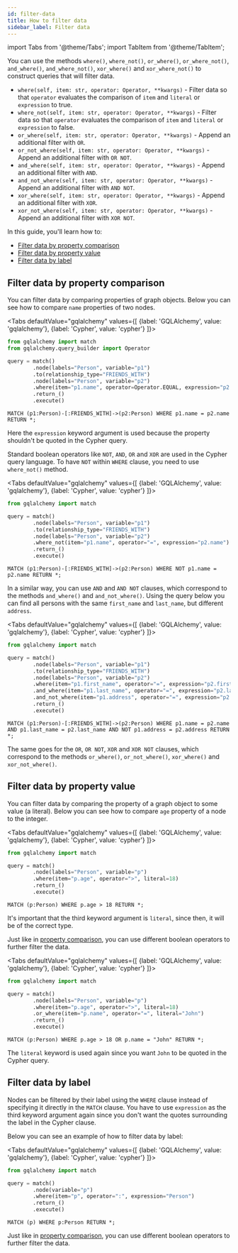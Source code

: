 ```yaml
---
id: filter-data
title: How to filter data
sidebar_label: Filter data
---
```


import Tabs from '@theme/Tabs';
import TabItem from '@theme/TabItem';

You can use the methods `where()`, `where_not()`, `or_where()`,
`or_where_not()`, `and_where()`, `and_where_not()`, `xor_where()` and
`xor_where_not()` to construct queries that will filter data.

- `where(self, item: str, operator: Operator, **kwargs)` - Filter data so that
  `operator` evaluates the comparison of `item` and `literal` or `expression` to true.
- `where_not(self, item: str, operator: Operator, **kwargs)` - Filter data so that
  `operator` evaluates the comparison of `item` and `literal` or `expression` to false.
- `or_where(self, item: str, operator: Operator, **kwargs)` - Append an additional
  filter with `OR`.
- `or_not_where(self, item: str, operator: Operator, **kwargs)` - Append an additional
  filter with `OR NOT`.
- `and_where(self, item: str, operator: Operator, **kwargs)` - Append an additional
  filter with `AND`.
- `and_not_where(self, item: str, operator: Operator, **kwargs)` - Append an additional
  filter with `AND NOT`.
- `xor_where(self, item: str, operator: Operator, **kwargs)` - Append an additional
  filter with `XOR`.
- `xor_not_where(self, item: str, operator: Operator, **kwargs)` - Append an additional
  filter with `XOR NOT`.

In this guide, you'll learn how to:

- [Filter data by property comparison](#filter-data-by-property-comparison)
- [Filter data by property value](#filter-data-by-property-value)
- [Filter data by label](#filter-data-by-label)

## Filter data by property comparison

You can filter data by comparing properties of graph objects. Below you can see
how to compare `name` properties of two nodes.

<Tabs
defaultValue="gqlalchemy"
values={[
{label: 'GQLAlchemy', value: 'gqlalchemy'},
{label: 'Cypher', value: 'cypher'}
]}>
<TabItem value="gqlalchemy">

```python
from gqlalchemy import match
from gqlalchemy.query_builder import Operator

query = match()
        .node(labels="Person", variable="p1")
        .to(relationship_type="FRIENDS_WITH")
        .node(labels="Person", variable="p2")
        .where(item="p1.name", operator=Operator.EQUAL, expression="p2.name")
        .return_()
        .execute()
```

  </TabItem>
  <TabItem value="cypher">

```cypher
MATCH (p1:Person)-[:FRIENDS_WITH]->(p2:Person) WHERE p1.name = p2.name RETURN *;
```

  </TabItem>
</Tabs>

Here the `expression` keyword argument is used because the property shouldn't be
quoted in the Cypher query.

Standard boolean operators like `NOT`, `AND`, `OR` and `XOR` are used in the
Cypher query language. To have `NOT` within `WHERE` clause, you need to use
`where_not()` method.

<Tabs
defaultValue="gqlalchemy"
values={[
{label: 'GQLAlchemy', value: 'gqlalchemy'},
{label: 'Cypher', value: 'cypher'}
]}>
<TabItem value="gqlalchemy">

```python
from gqlalchemy import match

query = match()
        .node(labels="Person", variable="p1")
        .to(relationship_type="FRIENDS_WITH")
        .node(labels="Person", variable="p2")
        .where_not(item="p1.name", operator="=", expression="p2.name")
        .return_()
        .execute()
```

  </TabItem>
  <TabItem value="cypher">

```cypher
MATCH (p1:Person)-[:FRIENDS_WITH]->(p2:Person) WHERE NOT p1.name = p2.name RETURN *;
```

  </TabItem>
</Tabs>

In a similar way, you can use `AND` and `AND NOT` clauses, which correspond to
the methods `and_where()` and `and_not_where()`. Using the query below you can
find all persons with the same `first_name` and `last_name`, but different
`address`.

<Tabs
defaultValue="gqlalchemy"
values={[
{label: 'GQLAlchemy', value: 'gqlalchemy'},
{label: 'Cypher', value: 'cypher'}
]}>
<TabItem value="gqlalchemy">

```python
from gqlalchemy import match

query = match()
        .node(labels="Person", variable="p1")
        .to(relationship_type="FRIENDS_WITH")
        .node(labels="Person", variable="p2")
        .where(item="p1.first_name", operator="=", expression="p2.first_name")
        .and_where(item="p1.last_name", operator="=", expression="p2.last_name")
        .and_not_where(item="p1.address", operator="=", expression="p2.address")
        .return_()
        .execute()
```

  </TabItem>
  <TabItem value="cypher">

```cypher
MATCH (p1:Person)-[:FRIENDS_WITH]->(p2:Person) WHERE p1.name = p2.name AND p1.last_name = p2.last_name AND NOT p1.address = p2.address RETURN *;
```

  </TabItem>
</Tabs>

The same goes for the `OR`, `OR NOT`, `XOR` and `XOR NOT` clauses, which
correspond to the methods `or_where()`, `or_not_where()`, `xor_where()` and
`xor_not_where()`.

## Filter data by property value

You can filter data by comparing the property of a graph object to some value (a
literal). Below you can see how to compare `age` property of a node to the
integer.

<Tabs
defaultValue="gqlalchemy"
values={[
{label: 'GQLAlchemy', value: 'gqlalchemy'},
{label: 'Cypher', value: 'cypher'}
]}>
<TabItem value="gqlalchemy">

```python
from gqlalchemy import match

query = match()
        .node(labels="Person", variable="p")
        .where(item="p.age", operator=">", literal=18)
        .return_()
        .execute()
```

  </TabItem>
  <TabItem value="cypher">

```cypher
MATCH (p:Person) WHERE p.age > 18 RETURN *;
```

  </TabItem>
</Tabs>

It's important that the third keyword argument is `literal`, since then, it will
be of the correct type.

Just like in [property comparison](#filter-data-by-property-comparison), you can
use different boolean operators to further filter the data.

<Tabs
defaultValue="gqlalchemy"
values={[
{label: 'GQLAlchemy', value: 'gqlalchemy'},
{label: 'Cypher', value: 'cypher'}
]}>
<TabItem value="gqlalchemy">

```python
from gqlalchemy import match

query = match()
        .node(labels="Person", variable="p")
        .where(item="p.age", operator=">", literal=18)
        .or_where(item="p.name", operator="=", literal="John")
        .return_()
        .execute()
```

  </TabItem>
  <TabItem value="cypher">

```cypher
MATCH (p:Person) WHERE p.age > 18 OR p.name = "John" RETURN *;
```

  </TabItem>
</Tabs>

The `literal` keyword is used again since you want `John` to be quoted in the
Cypher query.

## Filter data by label

Nodes can be filtered by their label using the `WHERE` clause instead of
specifying it directly in the `MATCH` clause. You have to use `expression` as
the third keyword argument again since you don't want the quotes surrounding the
label in the Cypher clause.

Below you can see an example of how to filter data by label:

<Tabs
defaultValue="gqlalchemy"
values={[
{label: 'GQLAlchemy', value: 'gqlalchemy'},
{label: 'Cypher', value: 'cypher'}
]}>
<TabItem value="gqlalchemy">

```python
from gqlalchemy import match

query = match()
        .node(variable="p")
        .where(item="p", operator=":", expression="Person")
        .return_()
        .execute()
```

  </TabItem>
  <TabItem value="cypher">

```cypher
MATCH (p) WHERE p:Person RETURN *;
```

  </TabItem>
</Tabs>

Just like in [property comparison](#filter-data-by-property-comparison), you can
use different boolean operators to further filter the data.
